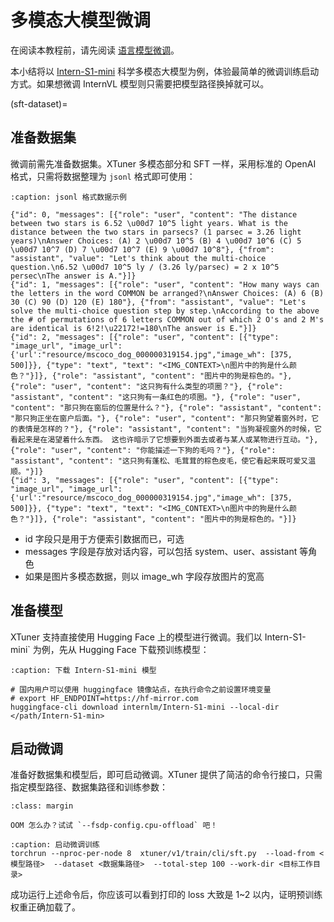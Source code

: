 # 多模态大模型微调

在阅读本教程前，请先阅读 [语言模型微调](./sft.md)。

本小结将以 [Intern-S1-mini](https://huggingface.co/internlm/Intern-S1-mini) 科学多模态大模型为例，体验最简单的微调训练启动方式。如果想微调 InternVL 模型则只需要把模型路径换掉就可以。

(sft-dataset)=
## 准备数据集

微调前需先准备数据集。XTuner 多模态部分和 SFT 一样，采用标准的 OpenAI 格式，只需将数据整理为 `jsonl` 格式即可使用：


```{code-block} json
:caption: jsonl 格式数据示例

{"id": 0, "messages": [{"role": "user", "content": "The distance between two stars is 6.52 \u00d7 10^5 light years. What is the distance between the two stars in parsecs? (1 parsec = 3.26 light years)\nAnswer Choices: (A) 2 \u00d7 10^5 (B) 4 \u00d7 10^6 (C) 5 \u00d7 10^7 (D) 7 \u00d7 10^7 (E) 9 \u00d7 10^8"}, {"from": "assistant", "value": "Let's think about the multi-choice question.\n6.52 \u00d7 10^5 ly / (3.26 ly/parsec) = 2 x 10^5 persec\nThe answer is A."}]}
{"id": 1, "messages": [{"role": "user", "content": "How many ways can the letters in the word COMMON be arranged?\nAnswer Choices: (A) 6 (B) 30 (C) 90 (D) 120 (E) 180"}, {"from": "assistant", "value": "Let's solve the multi-choice question step by step.\nAccording to the above the # of permutations of 6 letters COMMON out of which 2 O's and 2 M's are identical is 6!2!\u22172!=180\nThe answer is E."}]}
{"id": 2, "messages": [{"role": "user", "content": [{"type": "image_url", "image_url": {'url':"resource/mscoco_dog_000000319154.jpg","image_wh": [375, 500]}}, {"type": "text", "text": "<IMG_CONTEXT>\n图片中的狗是什么颜色？"}]}, {"role": "assistant", "content": "图片中的狗是棕色的。"}, {"role": "user", "content": "这只狗有什么类型的项圈？"}, {"role": "assistant", "content": "这只狗有一条红色的项圈。"}, {"role": "user", "content": "那只狗在窗后的位置是什么？"}, {"role": "assistant", "content": "那只狗正坐在窗户后面。"}, {"role": "user", "content": "那只狗望着窗外时，它的表情是怎样的？"}, {"role": "assistant", "content": "当狗凝视窗外的时候，它看起来是在渴望着什么东西。 这也许暗示了它想要到外面去或者与某人或某物进行互动。"}, {"role": "user", "content": "你能描述一下狗的毛吗？"}, {"role": "assistant", "content": "这只狗有蓬松、毛茸茸的棕色皮毛，使它看起来既可爱又温顺。"}]}
{"id": 3, "messages": [{"role": "user", "content": [{"type": "image_url", "image_url": {'url':"resource/mscoco_dog_000000319154.jpg","image_wh": [375, 500]}}, {"type": "text", "text": "<IMG_CONTEXT>\n图片中的狗是什么颜色？"}]}, {"role": "assistant", "content": "图片中的狗是棕色的。"}]}
```

- id 字段只是用于方便索引数据而已，可选
- messages 字段是存放对话内容，可以包括 system、user、assistant 等角色
- 如果是图片多模态数据，则以 image_wh 字段存放图片的宽高

## 准备模型

XTuner 支持直接使用 Hugging Face 上的模型进行微调。我们以 Intern-S1-mini` 为例，先从 Hugging Face 下载预训练模型：


```{code-block} bash
:caption: 下载 Intern-S1-mini 模型

# 国内用户可以使用 huggingface 镜像站点，在执行命令之前设置环境变量
# export HF_ENDPOINT=https://hf-mirror.com
huggingface-cli download internlm/Intern-S1-mini --local-dir </path/Intern-S1-min>

```

## 启动微调

准备好数据集和模型后，即可启动微调。XTuner 提供了简洁的命令行接口，只需指定模型路径、数据集路径和训练参数：

```{tip}
:class: margin

OOM 怎么办？试试 `--fsdp-config.cpu-offload` 吧！

```
```{code-block} bash
:caption: 启动微调训练
torchrun --nproc-per-node 8  xtuner/v1/train/cli/sft.py  --load-from <模型路径>  --dataset <数据集路径>  --total-step 100 --work-dir <目标工作目录>
```

成功运行上述命令后，你应该可以看到打印的 loss 大致是 1~2 以内，证明预训练权重正确加载了。

